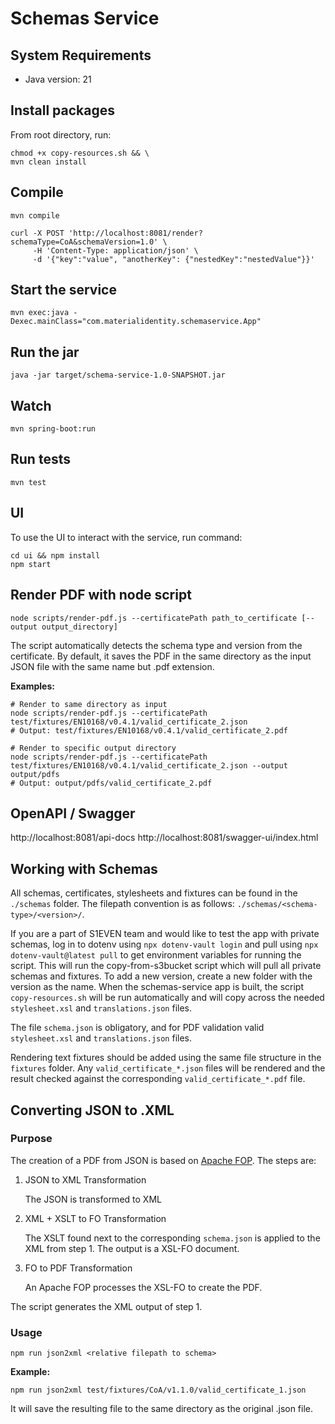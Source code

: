 # Schemas Service

## System Requirements
- Java version: 21

## Install packages

From root directory, run:

```shell
chmod +x copy-resources.sh && \
mvn clean install
```

## Compile

`mvn compile`

```
curl -X POST 'http://localhost:8081/render?schemaType=CoA&schemaVersion=1.0' \
     -H 'Content-Type: application/json' \
     -d '{"key":"value", "anotherKey": {"nestedKey":"nestedValue"}}'
```

## Start the service

`mvn exec:java -Dexec.mainClass="com.materialidentity.schemaservice.App"`

## Run the jar

`java -jar target/schema-service-1.0-SNAPSHOT.jar`

## Watch

`mvn spring-boot:run`

## Run tests

```shell
mvn test
```

## UI

To use the UI to interact with the service, run command:

```shell
cd ui && npm install
npm start
```

## Render PDF with node script

```shell
node scripts/render-pdf.js --certificatePath path_to_certificate [--output output_directory]
```

The script automatically detects the schema type and version from the certificate. By default, it saves the PDF in the same directory as the input JSON file with the same name but .pdf extension.

**Examples:**

```shell
# Render to same directory as input
node scripts/render-pdf.js --certificatePath test/fixtures/EN10168/v0.4.1/valid_certificate_2.json
# Output: test/fixtures/EN10168/v0.4.1/valid_certificate_2.pdf

# Render to specific output directory
node scripts/render-pdf.js --certificatePath test/fixtures/EN10168/v0.4.1/valid_certificate_2.json --output output/pdfs
# Output: output/pdfs/valid_certificate_2.pdf
```

## OpenAPI / Swagger

http://localhost:8081/api-docs
http://localhost:8081/swagger-ui/index.html

## Working with Schemas

All schemas, certificates, stylesheets and fixtures can be found in the `./schemas` folder.
The filepath convention is as follows: `./schemas/<schema-type>/<version>/`.

If you are a part of S1EVEN team and would like to test the app with private schemas, log in to dotenv using `npx dotenv-vault login` and pull using `npx dotenv-vault@latest pull` to get environment variables for running the script.
This will run the copy-from-s3bucket script which will pull all private schemas and fixtures.
To add a new version, create a new folder with the version as the name. When the schemas-service app is built,
the script `copy-resources.sh` will be run automatically and will copy across the needed `stylesheet.xsl` and `translations.json` files.

The file `schema.json` is obligatory, and for PDF validation valid `stylesheet.xsl` and `translations.json` files.

Rendering text fixtures should be added using the same file structure in the `fixtures` folder. Any `valid_certificate_*.json` files will be rendered and the result checked against the corresponding `valid_certificate_*.pdf` file.

## Converting JSON to .XML

### Purpose

The creation of a PDF from JSON is based on [Apache FOP](https://projects.apache.org/project.html?xmlgraphics-fop). The steps are:

1. JSON to XML Transformation

     The JSON is transformed to XML

2. XML + XSLT to FO Transformation

     The XSLT found next to the corresponding `schema.json` is applied to the XML from step 1. The output is a XSL-FO document.

3. FO to PDF Transformation

     An Apache FOP processes the XSL-FO to create the PDF.

The script generates the XML output of step 1.

### Usage

```shell
npm run json2xml <relative filepath to schema>
```

**Example:**

```shell
npm run json2xml test/fixtures/CoA/v1.1.0/valid_certificate_1.json
```

It will save the resulting file to the same directory as the original .json file.
